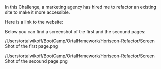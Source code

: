 In this Challenge, a marketing agency has hired me to refactor an existing site to make it more accessible.

Here is a link to the website: 



Below you can find a screenshot of the first and the secound pages: 

/Users/ortalwikoff/BootCamp/OrtalHomework/Horiseon-Refactor/Screen Shot of the first page.png

/Users/ortalwikoff/BootCamp/OrtalHomework/Horiseon-Refactor/Screen Shot of the secound page.png


